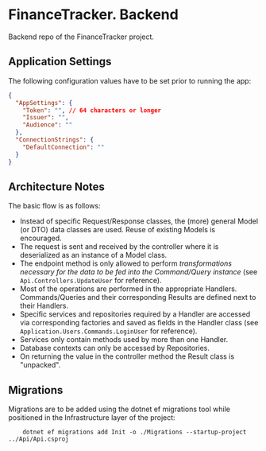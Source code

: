 # FinanceTracker. Backend

Backend repo of the FinanceTracker project.

## Application Settings

The following configuration values have to be set prior to running the app:

```json
{
  "AppSettings": {
    "Token": "", // 64 characters or longer
    "Issuer": "",
    "Audience": ""
  },
  "ConnectionStrings": {
    "DefaultConnection": ""
  }
}
```

## Architecture Notes

The basic flow is as follows:

- Instead of specific Request/Response classes, the (more) general Model (or DTO) data classes are used. Reuse of existing Models is encouraged.
- The request is sent and received by the controller where it is deserialized as an instance of a Model class.
- The endpoint method is only allowed to perform _transformations necessary for the data to be fed into the Command/Query instance_ (see `Api.Controllers.UpdateUser` for reference).
- Most of the operations are performed in the appropriate Handlers. Commands/Queries and their corresponding Results are defined next to their Handlers.
- Specific services and repositories required by a Handler are accessed via corresponding factories and saved as fields in the Handler class (see `Application.Users.Commands.LoginUser` for reference).
- Services only contain methods used by more than one Handler.
- Database contexts can only be accessed by Repositories.
- On returning the value in the controller method the Result class is "unpacked".

## Migrations

Migrations are to be added using the dotnet ef migrations tool while positioned in the Infrastructure layer of the project:

```shell
    dotnet ef migrations add Init -o ./Migrations --startup-project ../Api/Api.csproj
```
